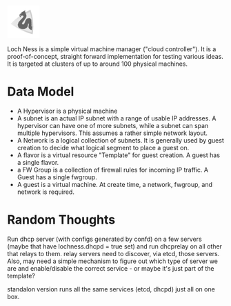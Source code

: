 ![Image](lochness.png?raw=true)

Loch Ness is a simple virtual machine manager ("cloud controller").  It is a proof-of-concept, straight forward implementation for testing various ideas.  It is targeted at clusters of up to around 100 physical machines.

# Data Model #

* A Hypervisor is a physical machine
* A subnet is an actual  IP subnet with a range of usable IP addresses. A hypervisor can have one of more subnets, while a subnet can span multiple hypervisors.  This assumes a rather simple network layout.
* A Network is a logical collection of subnets. It is generally used by guest creation to decide what logical segment to place a guest on.
* A flavor is a virtual resource "Template" for guest creation. A guest has a single flavor.
* a FW Group is a collection of firewall rules for incoming IP traffic.  A Guest has a single fwgroup.
* A guest is a virtual machine.  At create time, a network, fwgroup, and network is required.

# Random Thoughts #

Run dhcp server (with configs generated by confd) on a few servers (maybe that have lochness.dhcpd = true set) and run dhcprelay on all other that relays to them. relay servers need to discover, via etcd, those servers. Also, may need a simple mechanism to figure out which type of server we are and enable/disable the correct service - or maybe it's just part of the template?


standalon version runs all the same services (etcd, dhcpd) just all on one box.

